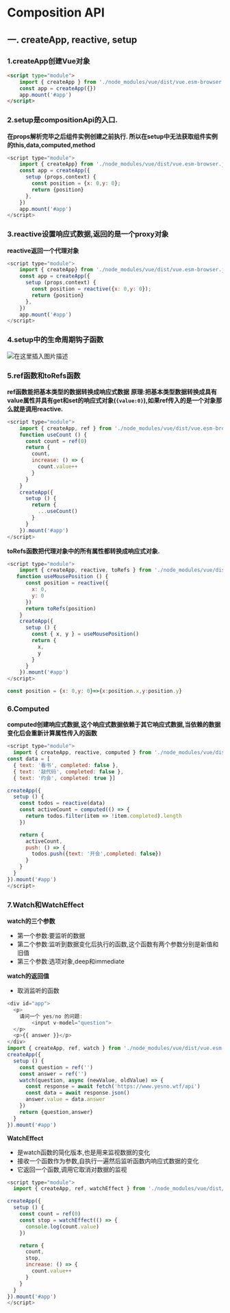 # Composition API

## 一. createApp, reactive, setup

### 1.createApp创建Vue对象

```html
<script type="module">
    import { createApp } from './node_modules/vue/dist/vue.esm-browser.js'
    const app = createApp({})
    app.mount('#app')
</script>
```

### 2.setup是compositionApi的入口.

**在props解析完毕之后组件实例创建之前执行. 所以在setup中无法获取组件实例的this,data,computed,method**

```js
<script type="module">
    import { createApp} from './node_modules/vue/dist/vue.esm-browser.js'
    const app = createApp({
      setup (props,context) {
        const position = {x: 0,y: 0};
        return {position}
      },
    })
    app.mount('#app')
</script>
```

### 3.reactive设置响应式数据,返回的是一个proxy对象

**reactive返回一个代理对象**

```js
<script type="module">
    import { createApp} from './node_modules/vue/dist/vue.esm-browser.js'
    const app = createApp({
      setup (props,context) {
        const position = reactive({x: 0,y: 0});
        return {position}
      },
    })
    app.mount('#app')
</script>
```

### 4.setup中的生命周期钩子函数

![在这里插入图片描述](https://img-blog.csdnimg.cn/20201208114118273.png?x-oss-process=image/watermark,type_ZmFuZ3poZW5naGVpdGk,shadow_10,text_aHR0cHM6Ly9ibG9nLmNzZG4ubmV0L3FxXzQyMzA4MzE2,size_16,color_FFFFFF,t_70)

### 5.ref函数和toRefs函数

**ref函数能把基本类型的数据转换成响应式数据**
**原理:把基本类型数据转换成具有value属性并具有get和set的响应式对象(`{value:0}`),如果ref传入的是一个对象那么就是调用reactive.**

```js
<script type="module">
    import { createApp, ref } from './node_modules/vue/dist/vue.esm-browser.js'
    function useCount () {
      const count = ref(0)
      return {
        count,
        increase: () => {
          count.value++
        }
      }
    }
    createApp({
      setup () {
        return {
          ...useCount()
        }
      }
    }).mount('#app')
</script>
```

**toRefs函数把代理对象中的所有属性都转换成响应式对象.**

```js
<script type="module">
    import { createApp, reactive, toRefs } from './node_modules/vue/dist/vue.esm-browser.js'
   function useMousePosition () {
      const position = reactive({
        x: 0,
        y: 0
      })
      return toRefs(position)
    }
    createApp({
      setup () {
        const { x, y } = useMousePosition()
        return {
          x,
          y
        }
      }
    }).mount('#app')
</script>
```

```js
const position = {x: 0,y: 0}=>{x:position.x,y:position.y}
```

### 6.Computed

**computed创建响应式数据,这个响应式数据依赖于其它响应式数据,当依赖的数据变化后会重新计算属性传入的函数**

```js
<script type="module">
  import { createApp, reactive, computed } from './node_modules/vue/dist/vue.esm-browser.js'
const data = [
  { text: '看书', completed: false },
  { text: '敲代码', completed: false },
  { text: '约会', completed: true }]

createApp({
  setup () {
    const todos = reactive(data)
    const activeCount = computed(() => {
      return todos.filter(item => !item.completed).length
    })

    return {
      activeCount,
      push: () => {
        todos.push({text: '开会',completed: false})
      }
    }
  }
}).mount('#app')
</script>
```

### 7.Watch和WatchEffect

**watch的三个参数**

- 第一个参数:要监听的数据
- 第二个参数:监听到数据变化后执行的函数,这个函数有两个参数分别是新值和旧值
- 第三个参数:选项对象,deep和immediate

**watch的返回值**

- 取消监听的函数

```js
<div id="app">
  <p>
  	请问一个 yes/no 的问题:
		<input v-model="question">
  </p>
  <p>{{ answer }}</p>
</div>
import { createApp, ref, watch } from './node_modules/vue/dist/vue.esm-browser.js'
createApp({
  setup () {
    const question = ref('')
    const answer = ref('')
    watch(question, async (newValue, oldValue) => {
      const response = await fetch('https://www.yesno.wtf/api')
      const data = await response.json()
      answer.value = data.answer
    })
    return {question,answer}
  }
}).mount('#app')
```

**WatchEffect**

- 是watch函数的简化版本,也是用来监视数据的变化
- 接收一个函数作为参数,自执行一遍然后监听函数内响应式数据的变化
- 它返回一个函数,调用它取消对数据的监视

```js
<script type="module">
  import { createApp, ref, watchEffect } from './node_modules/vue/dist/vue.esm-browser.js'

createApp({
  setup () {
    const count = ref(0)
    const stop = watchEffect(() => {
      console.log(count.value)
    })

    return {
      count,
      stop,
      increase: () => {
        count.value++
      }
    }
  }
}).mount('#app')
</script>
```

